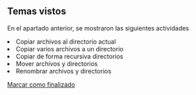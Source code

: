 ## Temas vistos

En el apartado anterior, se mostraron las siguientes actividades
<li> Copiar archivos al directorio actual
<li> Copiar varios archivos a un directorio
<li> Copiar de forma recursiva directorios
<li> Mover archivos y directorios
<li> Renombrar archivos y directorios



<a onclick="test()" href="https://fx-learning.mgait.services:8443/finish/basic-copy" target="_parent" class="btn primary-btn">Marcar como finalizado</a>
